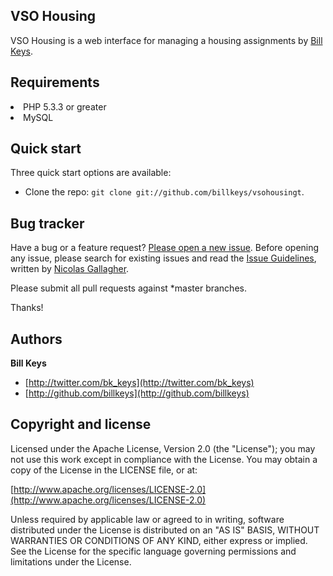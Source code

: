<h2> VSO Housing </h2>

VSO Housing is a web interface for managing a housing assignments by [Bill Keys](http://twitter.com/bk_keys).

## Requirements
   <li>PHP 5.3.3 or greater</li>
   <li>MySQL</li>

## Quick start

Three quick start options are available:

* Clone the repo: `git clone git://github.com/billkeys/vsohousingt`.

## Bug tracker

Have a bug or a feature request? [Please open a new issue](https://github.com/billkeys/vsohousing/issues). Before opening any issue, please search for existing issues and read the [Issue Guidelines](https://github.com/necolas/issue-guidelines), written by [Nicolas Gallagher](https://github.com/necolas/).




Please submit all pull requests against *master branches.

Thanks!



## Authors

**Bill Keys**

+ [http://twitter.com/bk_keys](http://twitter.com/bk_keys)
+ [http://github.com/billkeys](http://github.com/billkeys)


## Copyright and license

Licensed under the Apache License, Version 2.0 (the "License");
you may not use this work except in compliance with the License.
You may obtain a copy of the License in the LICENSE file, or at:

  [http://www.apache.org/licenses/LICENSE-2.0](http://www.apache.org/licenses/LICENSE-2.0)

Unless required by applicable law or agreed to in writing, software
distributed under the License is distributed on an "AS IS" BASIS,
WITHOUT WARRANTIES OR CONDITIONS OF ANY KIND, either express or implied.
See the License for the specific language governing permissions and
limitations under the License.
